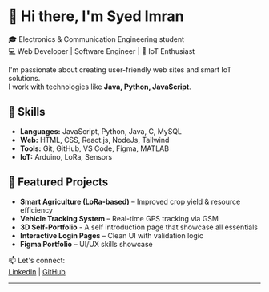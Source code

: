 # 👋 Hi there, I'm Syed Imran

🎓 Electronics & Communication Engineering student  
💻 Web Developer | Software Engineer | 🌿 IoT Enthusiast  

I'm passionate about creating user-friendly web sites and smart IoT solutions.  
I work with technologies like **Java, Python, JavaScript**.

## 🔧 Skills
- **Languages:** JavaScript, Python, Java, C, MySQL
- **Web:** HTML, CSS, React.js, NodeJs, Tailwind
- **Tools:** Git, GitHub, VS Code, Figma, MATLAB
- **IoT:** Arduino, LoRa, Sensors

## 📌 Featured Projects
- **Smart Agriculture (LoRa-based)** – Improved crop yield & resource efficiency  
- **Vehicle Tracking System** – Real-time GPS tracking via GSM
- **3D Self-Portfolio** - A self introduction page that showcase all essentials
- **Interactive Login Pages** – Clean UI with validation logic  
- **Figma Portfolio** – UI/UX skills showcase  

📫 Let's connect:  
[LinkedIn](https://linkedin.com/in/your-link) | [GitHub](https://github.com/syedimran1293)

---
